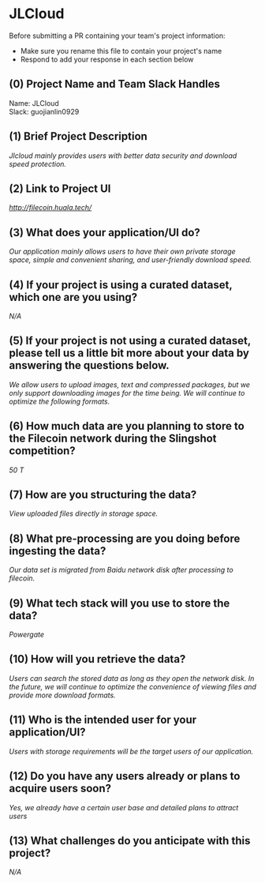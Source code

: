 # JLCloud

Before submitting a PR containing your team's project information:
- Make sure you rename this file to contain your project's name
- Respond to add your response in each section below

## (0) Project Name and Team Slack Handles

Name: JLCloud  
Slack: guojianlin0929

## (1) Brief Project Description

*Jlcloud mainly provides users with better data security and download speed protection.*

## (2) Link to Project UI

*http://filecoin.huala.tech/*

## (3) What does your application/UI do?

*Our application mainly allows users to have their own private storage space, simple and convenient sharing, and user-friendly download speed.*

## (4) If your project is using a curated dataset, which one are you using?

*N/A*

## (5) If your project is not using a curated dataset, please tell us a little bit more about your data by answering the questions below.

*We allow users to upload images, text and compressed packages, but we only support downloading images for the time being. We will continue to optimize the following formats.*

## (6) How much data are you planning to store to the Filecoin network during the Slingshot competition?

*50 T*

## (7) How are you structuring the data?

*View uploaded files directly in storage space.*

## (8) What pre-processing are you doing before ingesting the data?

*Our data set is migrated from Baidu network disk after processing to filecoin.*

## (9)  What tech stack will you use to store the data?

*Powergate*

## (10) How will you retrieve the data?

*Users can search the stored data as long as they open the network disk. In the future, we will continue to optimize the convenience of viewing files and provide more download formats.*

## (11) Who is the intended user for your application/UI?

*Users with storage requirements will be the target users of our application.*

## (12) Do you have any users already or plans to acquire users soon?

*Yes, we already have a certain user base and detailed plans to attract users*

## (13) What challenges do you anticipate with this project?

*N/A*

